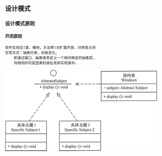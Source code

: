 ## 设计模式

### 设计模式原则

#### 开闭原则

    软件实体应(类，模块，方法等)对扩展开放，对修改关闭
    实现方式：抽象约束，封装变化。
        即通过接口、抽象类来定义一个相对稳定的抽象层，
        将相同的可变因素封装在具体实现类中。
    
![WindowsDisplay.png](images/WindowsDisplay.png)